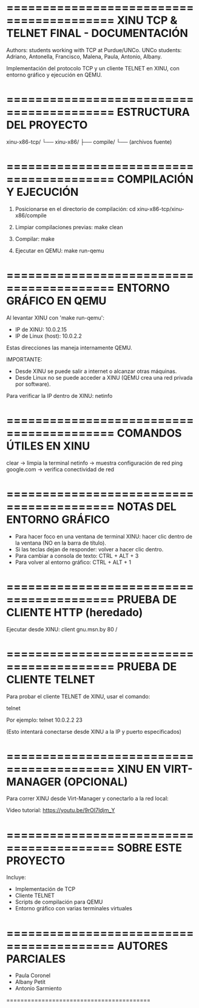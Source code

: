 =========================================
   XINU TCP & TELNET FINAL - DOCUMENTACIÓN
=========================================

Authors: students working with TCP at Purdue/UNCo.
UNCo students: 
Adriano, Antonella, Francisco, Malena, Paula, Antonio, Albany.


Implementación del protocolo TCP y un cliente TELNET 
en XINU, con entorno gráfico y ejecución en QEMU.

=========================================
  ESTRUCTURA DEL PROYECTO
=========================================

xinu-x86-tcp/
└── xinu-x86/
    ├── compile/
    └── (archivos fuente)

=========================================
  COMPILACIÓN Y EJECUCIÓN
=========================================

1. Posicionarse en el directorio de compilación:
   cd xinu-x86-tcp/xinu-x86/compile

2. Limpiar compilaciones previas:
   make clean

3. Compilar:
   make

4. Ejecutar en QEMU:
   make run-qemu

=========================================
  ENTORNO GRÁFICO EN QEMU
=========================================

Al levantar XINU con 'make run-qemu':

- IP de XINU: 10.0.2.15
- IP de Linux (host): 10.0.2.2

Estas direcciones las maneja internamente QEMU.

IMPORTANTE:
- Desde XINU se puede salir a internet o alcanzar otras máquinas.
- Desde Linux no se puede acceder a XINU (QEMU crea una red privada por software).

Para verificar la IP dentro de XINU:
   netinfo

=========================================
  COMANDOS ÚTILES EN XINU
=========================================

clear          -> limpia la terminal
netinfo        -> muestra configuración de red
ping google.com -> verifica conectividad de red

=========================================
  NOTAS DEL ENTORNO GRÁFICO
=========================================

- Para hacer foco en una ventana de terminal XINU:
  hacer clic dentro de la ventana (NO en la barra de título).
- Si las teclas dejan de responder:
  volver a hacer clic dentro.
- Para cambiar a consola de texto:
  CTRL + ALT + 3
- Para volver al entorno gráfico:
  CTRL + ALT + 1

=========================================
  PRUEBA DE CLIENTE HTTP (heredado)
=========================================

Ejecutar desde XINU:
   client gnu.msn.by 80 /

=========================================
  PRUEBA DE CLIENTE TELNET
=========================================

Para probar el cliente TELNET de XINU, usar el comando:

   telnet <ip> <puerto>

Por ejemplo:
   telnet 10.0.2.2 23

(Esto intentará conectarse desde XINU a la IP y puerto especificados)

=========================================
  XINU EN VIRT-MANAGER (OPCIONAL)
=========================================

Para correr XINU desde Virt-Manager y conectarlo a la red local:

Video tutorial:
https://youtu.be/9rOI7ldjm_Y

=========================================
  SOBRE ESTE PROYECTO
=========================================

Incluye:
- Implementación de TCP
- Cliente TELNET
- Scripts de compilación para QEMU
- Entorno gráfico con varias terminales virtuales

=========================================
  AUTORES PARCIALES
=========================================

- Paula Coronel 
- Albany Petit
- Antonio Sarmiento

=========================================
